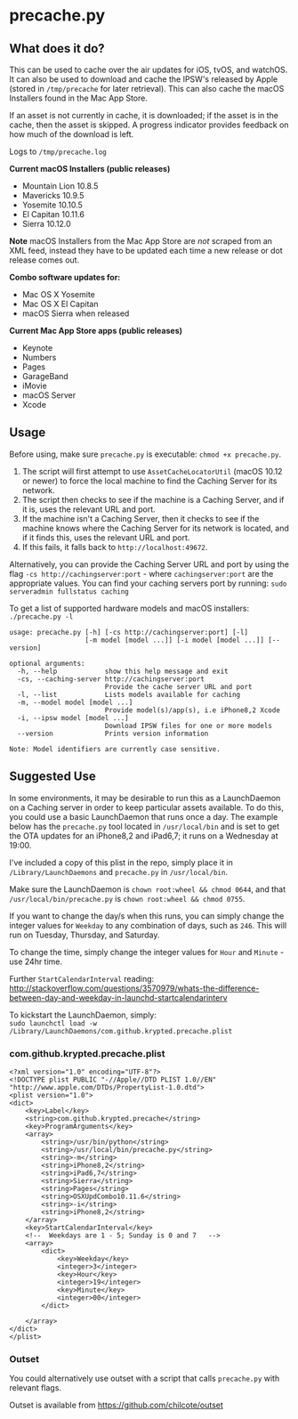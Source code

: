 # precache.py

## What does it do?
This can be used to cache over the air updates for iOS, tvOS, and watchOS. It can also be used to download and cache the IPSW's released by Apple (stored in `/tmp/precache` for later retrieval). This can also cache the macOS Installers found in the Mac App Store.

If an asset is not currently in cache, it is downloaded; if the asset is in the cache, then the asset is skipped.
A progress indicator provides feedback on how much of the download is left.

Logs to `/tmp/precache.log`

**Current macOS Installers (public releases)**
* Mountain Lion 10.8.5
* Mavericks 10.9.5
* Yosemite 10.10.5
* El Capitan 10.11.6
* Sierra 10.12.0

**Note** macOS Installers from the Mac App Store are _not_ scraped from an XML feed, instead they have to be updated each time a new release or dot release comes out.

**Combo software updates for:**
* Mac OS X Yosemite
* Mac OS X El Capitan
* macOS Sierra when released

**Current Mac App Store apps (public releases)**
* Keynote
* Numbers
* Pages
* GarageBand
* iMovie
* macOS Server
* Xcode

## Usage
Before using, make sure `precache.py` is executable: `chmod +x precache.py`.

1. The script will first attempt to use `AssetCacheLocatorUtil` (macOS 10.12 or newer) to force the local machine to find the Caching Server for its network.
2. The script then checks to see if the machine is a Caching Server, and if it is, uses the relevant URL and port.
3. If the machine isn't a Caching Server, then it checks to see if the machine knows where the Caching Server for its network is located, and if it finds this, uses the relevant URL and port.
4. If this fails, it falls back to `http://localhost:49672`.

Alternatively, you can provide the Caching Server URL and port by using the flag `-cs http://cachingserver:port` - where `cachingserver:port` are the appropriate values.
You can find your caching servers port by running: `sudo serveradmin fullstatus caching`


To get a list of supported hardware models and macOS installers: `./precache.py -l`

```
usage: precache.py [-h] [-cs http://cachingserver:port] [-l]
                   [-m model [model ...]] [-i model [model ...]] [--version]

optional arguments:
  -h, --help            show this help message and exit
  -cs, --caching-server http://cachingserver:port
                        Provide the cache server URL and port
  -l, --list            Lists models available for caching
  -m, --model model [model ...]
                        Provide model(s)/app(s), i.e iPhone8,2 Xcode
  -i, --ipsw model [model ...]
                        Download IPSW files for one or more models
  --version             Prints version information

Note: Model identifiers are currently case sensitive.
```

## Suggested Use
In some environments, it may be desirable to run this as a LaunchDaemon on a Caching server in order to keep particular assets available. To do this, you could use a basic LaunchDaemon that runs once a day.
The example below has the `precache.py` tool located in `/usr/local/bin` and is set to get the OTA updates for an iPhone8,2 and iPad6,7; it runs on a Wednesday at 19:00.

I've included a copy of this plist in the repo, simply place it in `/Library/LaunchDaemons` and `precache.py` in `/usr/local/bin`.

Make sure the LaunchDaemon is `chown root:wheel && chmod 0644`, and that `/usr/local/bin/precache.py` is `chown root:wheel && chmod 0755`.

If you want to change the day/s when this runs, you can simply change the integer values for `Weekday` to any combination of days, such as `246`. This will run on Tuesday, Thursday, and Saturday.

To change the time, simply change the integer values for `Hour` and `Minute` - use 24hr time.

Further `StartCalendarInterval` reading: http://stackoverflow.com/questions/3570979/whats-the-difference-between-day-and-weekday-in-launchd-startcalendarinterv

To kickstart the LaunchDaemon, simply:<br />
`sudo launchctl load -w /Library/LaunchDaemons/com.github.krypted.precache.plist`

### com.github.krypted.precache.plist
```
<?xml version="1.0" encoding="UTF-8"?>
<!DOCTYPE plist PUBLIC "-//Apple//DTD PLIST 1.0//EN" "http://www.apple.com/DTDs/PropertyList-1.0.dtd">
<plist version="1.0">
<dict>
    <key>Label</key>
    <string>com.github.krypted.precache</string>
    <key>ProgramArguments</key>
    <array>
        <string>/usr/bin/python</string>
        <string>/usr/local/bin/precache.py</string>
        <string>-m</string>
        <string>iPhone8,2</string>
        <string>iPad6,7</string>
        <string>Sierra</string>
        <string>Pages</string>
        <string>OSXUpdCombo10.11.6</string>
        <string>-i</string>
        <string>iPhone8,2</string>
    </array>
    <key>StartCalendarInterval</key>
    <!--  Weekdays are 1 - 5; Sunday is 0 and 7   -->
    <array>
        <dict>
            <key>Weekday</key>
            <integer>3</integer>
            <key>Hour</key>
            <integer>19</integer>
            <key>Minute</key>
            <integer>00</integer>
        </dict>

    </array>
</dict>
</plist>
```

### Outset
You could alternatively use outset with a script that calls `precache.py` with relevant flags.

Outset is available from https://github.com/chilcote/outset
